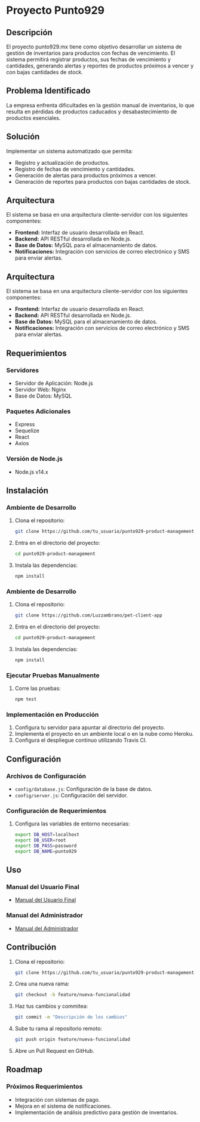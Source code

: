 # Proyecto Punto929

## Descripción

El proyecto punto929.mx tiene como objetivo desarrollar un sistema de gestión de inventarios para productos con fechas de vencimiento. 
El sistema permitirá registrar productos, sus fechas de vencimiento y cantidades, generando alertas y reportes de productos próximos a vencer y con bajas cantidades de stock.

## Problema Identificado

La empresa enfrenta dificultades en la gestión manual de inventarios, lo que resulta en pérdidas de productos caducados y desabastecimiento de productos esenciales.

## Solución

Implementar un sistema automatizado que permita:
- Registro y actualización de productos.
- Registro de fechas de vencimiento y cantidades.
- Generación de alertas para productos próximos a vencer.
- Generación de reportes para productos con bajas cantidades de stock.

## Arquitectura
El sistema se basa en una arquitectura cliente-servidor con los siguientes componentes:
- **Frontend:** Interfaz de usuario desarrollada en React.
- **Backend:** API RESTful desarrollada en Node.js.
- **Base de Datos:** MySQL para el almacenamiento de datos.
- **Notificaciones:** Integración con servicios de correo electrónico y SMS para enviar alertas.

## Arquitectura
El sistema se basa en una arquitectura cliente-servidor con los siguientes componentes:
- **Frontend:** Interfaz de usuario desarrollada en React.
- **Backend:** API RESTful desarrollada en Node.js.
- **Base de Datos:** MySQL para el almacenamiento de datos.
- **Notificaciones:** Integración con servicios de correo electrónico y SMS para enviar alertas.

## Requerimientos

### Servidores
- Servidor de Aplicación: Node.js
- Servidor Web: Nginx
- Base de Datos: MySQL

### Paquetes Adicionales
- Express
- Sequelize
- React
- Axios

### Versión de Node.js
- Node.js v14.x

## Instalación

### Ambiente de Desarrollo
1. Clona el repositorio:
    ```sh
    git clone https://github.com/tu_usuario/punto929-product-management.git
    ```
2. Entra en el directorio del proyecto:
    ```sh
    cd punto929-product-management
    ```
3. Instala las dependencias:
    ```sh
    npm install
    ```

### Ambiente de Desarrollo
1. Clona el repositorio:
    ```sh
    git clone https://github.com/Luzzambrano/pet-client-app
    ```
2. Entra en el directorio del proyecto:
    ```sh
    cd punto929-product-management
    ```
3. Instala las dependencias:
    ```sh
    npm install
    ```

### Ejecutar Pruebas Manualmente
1. Corre las pruebas:
    ```sh
    npm test
    ```

### Implementación en Producción
1. Configura tu servidor para apuntar al directorio del proyecto.
2. Implementa el proyecto en un ambiente local o en la nube como Heroku.
3. Configura el despliegue continuo utilizando Travis CI.

## Configuración

### Archivos de Configuración
- `config/database.js`: Configuración de la base de datos.
- `config/server.js`: Configuración del servidor.

### Configuración de Requerimientos
1. Configura las variables de entorno necesarias:
    ```sh
    export DB_HOST=localhost
    export DB_USER=root
    export DB_PASS=password
    export DB_NAME=punto929
    ```

## Uso

### Manual del Usuario Final
- [Manual del Usuario Final](docs/ManualUsuarioFinal.md)

### Manual del Administrador
- [Manual del Administrador](docs/ManualAdministrador.md)

## Contribución

1. Clona el repositorio:
    ```sh
    git clone https://github.com/tu_usuario/punto929-product-management.git
    ```
2. Crea una nueva rama:
    ```sh
    git checkout -b feature/nueva-funcionalidad
    ```
3. Haz tus cambios y commitea:
    ```sh
    git commit -m "Descripción de los cambios"
    ```
4. Sube tu rama al repositorio remoto:
    ```sh
    git push origin feature/nueva-funcionalidad
    ```
5. Abre un Pull Request en GitHub.

## Roadmap
### Próximos Requerimientos
- Integración con sistemas de pago.
- Mejora en el sistema de notificaciones.
- Implementación de análisis predictivo para gestión de inventarios.
